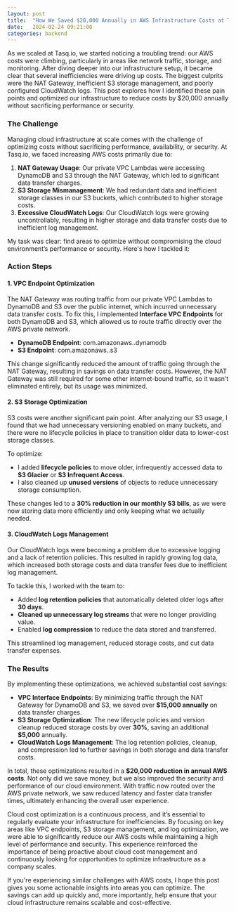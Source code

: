 ```yaml
---
layout: post
title:  "How We Saved $20,000 Annually in AWS Infrastructure Costs at Tasq.io"
date:   2024-02-24 09:21:00
categories: backend
---
```


As we scaled at Tasq.io, we started noticing a troubling trend: our AWS costs were climbing, particularly in areas like network traffic, storage, and monitoring. After diving deeper into our infrastructure setup, it became clear that several inefficiencies were driving up costs. The biggest culprits were the NAT Gateway, inefficient S3 storage management, and poorly configured CloudWatch logs. This post explores how I identified these pain points and optimized our infrastructure to reduce costs by $20,000 annually without sacrificing performance or security.

### The Challenge

Managing cloud infrastructure at scale comes with the challenge of optimizing costs without sacrificing performance, availability, or security. At Tasq.io, we faced increasing AWS costs primarily due to:

1. **NAT Gateway Usage**: Our private VPC Lambdas were accessing DynamoDB and S3 through the NAT Gateway, which led to significant data transfer charges.
2. **S3 Storage Mismanagement**: We had redundant data and inefficient storage classes in our S3 buckets, which contributed to higher storage costs.
3. **Excessive CloudWatch Logs**: Our CloudWatch logs were growing uncontrollably, resulting in higher storage and data transfer costs due to inefficient log management.

My task was clear: find areas to optimize without compromising the cloud environment’s performance or security. Here's how I tackled it:

### Action Steps

#### 1. **VPC Endpoint Optimization**

The NAT Gateway was routing traffic from our private VPC Lambdas to DynamoDB and S3 over the public internet, which incurred unnecessary data transfer costs. To fix this, I implemented **Interface VPC Endpoints** for both DynamoDB and S3, which allowed us to route traffic directly over the AWS private network.

- **DynamoDB Endpoint**: com.amazonaws.<region>.dynamodb
- **S3 Endpoint**: com.amazonaws.<region>.s3

This change significantly reduced the amount of traffic going through the NAT Gateway, resulting in savings on data transfer costs. However, the NAT Gateway was still required for some other internet-bound traffic, so it wasn’t eliminated entirely, but its usage was minimized.

#### 2. **S3 Storage Optimization**

S3 costs were another significant pain point. After analyzing our S3 usage, I found that we had unnecessary versioning enabled on many buckets, and there were no lifecycle policies in place to transition older data to lower-cost storage classes.

To optimize:

- I added **lifecycle policies** to move older, infrequently accessed data to **S3 Glacier** or **S3 Infrequent Access**.
- I also cleaned up **unused versions** of objects to reduce unnecessary storage consumption.

These changes led to a **30% reduction in our monthly S3 bills**, as we were now storing data more efficiently and only keeping what we actually needed.

#### 3. **CloudWatch Logs Management**

Our CloudWatch logs were becoming a problem due to excessive logging and a lack of retention policies. This resulted in rapidly growing log data, which increased both storage costs and data transfer fees due to inefficient log management.

To tackle this, I worked with the team to:

- Added **log retention policies** that automatically deleted older logs after **30 days**.
- **Cleaned up unnecessary log streams** that were no longer providing value.
- Enabled **log compression** to reduce the data stored and transferred.

This streamlined log management, reduced storage costs, and cut data transfer expenses.

### The Results

By implementing these optimizations, we achieved substantial cost savings:

- **VPC Interface Endpoints**: By minimizing traffic through the NAT Gateway for DynamoDB and S3, we saved over **$15,000 annually** on data transfer charges.
- **S3 Storage Optimization**: The new lifecycle policies and version cleanup reduced storage costs by over **30%**, saving an additional **$5,000** annually.
- **CloudWatch Logs Management**: The log retention policies, cleanup, and compression led to further savings in both storage and data transfer costs.

In total, these optimizations resulted in a **$20,000 reduction in annual AWS costs**. Not only did we save money, but we also improved the security and performance of our cloud environment. With traffic now routed over the AWS private network, we saw reduced latency and faster data transfer times, ultimately enhancing the overall user experience.


Cloud cost optimization is a continuous process, and it’s essential to regularly evaluate your infrastructure for inefficiencies. By focusing on key areas like VPC endpoints, S3 storage management, and log optimization, we were able to significantly reduce our AWS costs while maintaining a high level of performance and security. This experience reinforced the importance of being proactive about cloud cost management and continuously looking for opportunities to optimize infrastructure as a company scales.

If you're experiencing similar challenges with AWS costs, I hope this post gives you some actionable insights into areas you can optimize. The savings can add up quickly and, more importantly, help ensure that your cloud infrastructure remains scalable and cost-effective.
